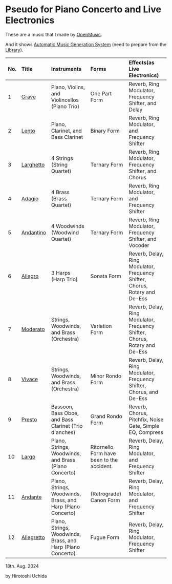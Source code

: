 # Pseudo for Piano Concerto and Live Electronics

These are a music that I made by [OpenMusic](https://forum.ircam.fr/projects/detail/openmusic/).

And it shows [Automatic Music Generation System](https://github.com/Uchida16104/OpenMusic-works/tree/main/Pseudo%20for%20Piano%20Concerto%20and%20Live%20Electronics/elements) (need to prepare from the [Library](https://github.com/orgs/openmusic-project/repositories)).

|No.|Title|Instruments|Forms|Effects(as Live Electronics)|
|:- |:- |:- |:- |:- |
|1|[Grave](https://github.com/Uchida16104/OpenMusic-works/blob/main/Pseudo%20for%20Piano%20Concerto%20and%20Live%20Electronics/out-files/Pseudo%20for%20Piano%20Concerto%20and%20Live%20Electronics%20-%201.%20Grave.pdf)|Piano, Violins, and Violincellos (Piano Trio)|One Part Form|Reverb, Ring Modulator, Frequency Shifter, and Delay|
|2|[Lento](https://github.com/Uchida16104/OpenMusic-works/blob/main/Pseudo%20for%20Piano%20Concerto%20and%20Live%20Electronics/out-files/Pseudo%20for%20Piano%20Concerto%20and%20Live%20Electronics%20-%202.%20Lento.pdf)|Piano, Clarinet, and Bass Clarinet|Binary Form|Reverb, Ring Modulator, and Frequency Shifter|
|3|[Larghetto](https://github.com/Uchida16104/OpenMusic-works/blob/main/Pseudo%20for%20Piano%20Concerto%20and%20Live%20Electronics/out-files/Pseudo%20for%20Piano%20Concerto%20and%20Live%20Electronics%20-%203.%20Larghetto.pdf)|4 Strings (String Quartet)|Ternary Form|Reverb, Ring Modulator, Frequency Shifter, and Chorus|
|4|[Adagio](https://github.com/Uchida16104/OpenMusic-works/blob/main/Pseudo%20for%20Piano%20Concerto%20and%20Live%20Electronics/out-files/Pseudo%20for%20Piano%20Concerto%20and%20Live%20Electronics%20-%204.%20Adagio.pdf)|4 Brass (Brass Quartet)|Ternary Form|Reverb, Ring Modulator, and Frequency Shifter|
|5|[Andantino](https://github.com/Uchida16104/OpenMusic-works/blob/main/Pseudo%20for%20Piano%20Concerto%20and%20Live%20Electronics/out-files/Pseudo%20for%20Piano%20Concerto%20and%20Live%20Electronics%20-%205.%20Andantino.pdf)|4 Woodwinds (Woodwind Quartet)|Ternary Form|Reverb, Ring Modulator, Frequency Shifter, and Vocoder|
|6|[Allegro](https://github.com/Uchida16104/OpenMusic-works/blob/main/Pseudo%20for%20Piano%20Concerto%20and%20Live%20Electronics/out-files/Pseudo%20for%20Piano%20Concerto%20and%20Live%20Electronics%20-%206.%20Allegro.pdf)|3 Harps (Harp Trio)|Sonata Form|Reverb, Delay, Ring Modulator, Frequency Shifter, Chorus, Rotary and De-Ess|
|7|[Moderato](https://github.com/Uchida16104/OpenMusic-works/blob/main/Pseudo%20for%20Piano%20Concerto%20and%20Live%20Electronics/out-files/Pseudo%20for%20Piano%20Concerto%20and%20Live%20Electronics%20-%207.%20Moderato.pdf)|Strings, Woodwinds, and Brass (Orchestra)|Variation Form|Reverb, Delay, Ring Modulator, Frequency Shifter, Chorus, Rotary and De-Ess|
|8|[Vivace](https://github.com/Uchida16104/OpenMusic-works/blob/main/Pseudo%20for%20Piano%20Concerto%20and%20Live%20Electronics/out-files/Pseudo%20for%20Piano%20Concerto%20and%20Live%20Electronics%20-%208.%20Vivace.pdf)|Strings, Woodwinds, and Brass (Orchestra)|Minor Rondo Form|Reverb, Delay, Ring Modulator, Frequency Shifter, Chorus, and De-Ess|
|9|[Presto](https://github.com/Uchida16104/OpenMusic-works/blob/main/Pseudo%20for%20Piano%20Concerto%20and%20Live%20Electronics/out-files/Pseudo%20for%20Piano%20Concerto%20and%20Live%20Electronics%20-%209.%20Presto.pdf)|Bassoon, Bass Oboe, and Bass Clarinet (Trio d'anches)|Grand Rondo Form|Reverb, Chorus, Pitchfix, Noise Gate, Simple EQ, Compress|
|10|[Largo](https://github.com/Uchida16104/OpenMusic-works/blob/main/Pseudo%20for%20Piano%20Concerto%20and%20Live%20Electronics/out-files/Pseudo%20for%20Piano%20Concerto%20and%20Live%20Electronics%20-%2010.%20Largo.pdf)|Piano, Strings, Woodwinds, and Brass (Piano Concerto)|Ritornello Form have been to the accident.|Reverb, Delay, Ring Modulator, and Frequency Shifter|
|11|[Andante](https://github.com/Uchida16104/OpenMusicworks/blob/main/Pseudo%20for%20Piano%20Concerto%20and%20Live%20Electronics/out-files/Pseudo%20for%20Piano%20Concerto%20and%20Live%20Electronics%20-%2011.%20Andante.pdf)|Piano, Strings, Woodwinds, Brass, and Harp (Piano Concerto)|(Retrograde) Canon Form|Reverb, Delay, Ring Modulator, and Frequency Shifter|
|12|[Allegretto](https://github.com/Uchida16104/OpenMusic-works/blob/main/Pseudo%20for%20Piano%20Concerto%20and%20Live%20Electronics/out-files/Pseudo%20for%20Piano%20Concerto%20and%20Live%20Electronics%20-%2012.%20Allegretto.pdf)|Piano, Strings, Woodwinds, Brass, and Harp (Piano Concerto)|Fugue Form|Reverb, Delay, Ring Modulator, Frequency Shifter|

18th. Aug. 2024

by Hirotoshi Uchida
